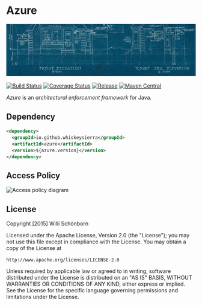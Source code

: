 # Azure

[![Blueprint](docs/blueprint.jpg)](https://commons.wikimedia.org/wiki/File:Joy_Oil_gas_station_blueprints.jpg)

[![Build Status](https://img.shields.io/travis/whiskeysierra/azure.svg)](https://travis-ci.org/whiskeysierra/azure)
[![Coverage Status](https://img.shields.io/coveralls/whiskeysierra/azure.svg)](https://coveralls.io/r/whiskeysierra/azure)
[![Release](https://img.shields.io/github/release/whiskeysierra/azure.svg)](https://github.com/zalando/whiskeysierra/azure)
[![Maven Central](https://img.shields.io/maven-central/v/io.github.whiskeysierra/azure.svg)](https://maven-badges.herokuapp.com/maven-central/io.github.whiskeysierra/azure)

*Azure* is an *architectural enforcement framework* for Java. 

## Dependency

```xml
<dependency>
  <groupId>io.github.whiskeysierra</groupId>
  <artifactId>azure</artifactId>
  <version>${azure.version}</version>
</dependency>
```

## Access Policy

![Access policy diagram](https://docs.google.com/drawings/d/1bGUg6tv4zDea3-akWn33ky5NoAOf4988peUxEZGYKd8/pub?w=888&h=772)

## License

Copyright [2015] Willi Schönborn

Licensed under the Apache License, Version 2.0 (the "License");
you may not use this file except in compliance with the License.
You may obtain a copy of the License at

    http://www.apache.org/licenses/LICENSE-2.0

Unless required by applicable law or agreed to in writing, software
distributed under the License is distributed on an "AS IS" BASIS,
WITHOUT WARRANTIES OR CONDITIONS OF ANY KIND, either express or implied.
See the License for the specific language governing permissions and
limitations under the License.
